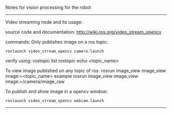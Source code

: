Notes for vision processing for the robot





----------------------------------
Video streaming node and its usage:

source code and documentation:
http://wiki.ros.org/video_stream_opencv


commands:
Only publishes image on a ros topic:

    roslaunch video_stream_opencv camera.launch

verify using:
    rostopic list
    rostopic echo <topic_name>    
        
To view image published on any topic of ros:
    rosrun image_view image_view image:=<topic_name>
 example
    rosrun image_view image_view image:=/camera/image_raw


    
To publish and show image in a opencv window:

    roslaunch video_stream_opencv webcam.launch


-----------------------------------------

